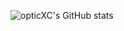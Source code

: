 ![opticXC's GitHub stats](https://github-readme-stats.vercel.app/api?username=opticXC&show_icons=true)
